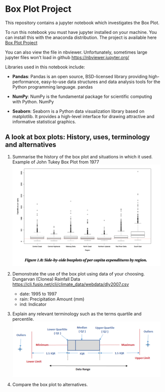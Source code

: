 # Box Plot Project

This repository contains a jupyter notebook which investigates the Box Plot.

To run this notebook you must have jupyter installed on your machine. You can install this with the anaconda distribution. The project is available here [Box Plot Project ](https://nbviewer.jupyter.org/github/RitRa/Box-Plot-Project/blob/master/Box%20Plot%20Project.ipynb)


You can also view the file in nbviewer. Unfortunately, sometimes large jupyter files won't load in github https://nbviewer.jupyter.org/

Libraries used in this notebook include:

- **Pandas**: Pandas is an open source, BSD-licensed library providing high-performance, easy-to-use data structures and data analysis tools for the Python programming language. pandas

- **NumPy**: NumPy is the fundamental package for scientific computing with Python. NumPy

- **Seaborn**: Seaborn is a Python data visualization library based on matplotlib. It provides a high-level interface for drawing attractive and informative statistical graphics.




## A look at box plots: History, uses, terminology and alternatives

1. Summarise the history of the box plot and situations in which it used.
Example of John Tukey Box Plot from 1977
![pandas](boxplot_jtukey.png)

2. Demonstrate the use of the box plot using data of your choosing.
    Dungarvan (Clonea) Rainfall Data https://cli.fusio.net/cli/climate_data/webdata/dly2007.csv
    - date:  1995 to 1997
    - rain: Precipitation Amount (mm)	
    - ind:  Indicator	

3. Explain any relevant terminology such as the terms quartile and percentile.
   ![pandas](boxplotexample.png)
   
4. Compare the box plot to alternatives.



